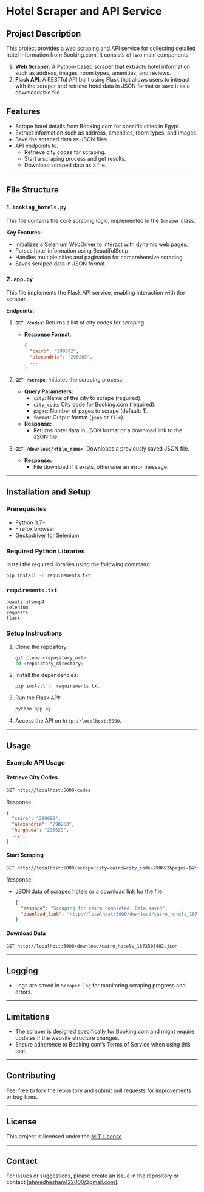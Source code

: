 # Hotel Scraper and API Service

## Project Description
This project provides a web scraping and API service for collecting detailed hotel information from Booking.com. It consists of two main components:

1. **Web Scraper**: A Python-based scraper that extracts hotel information such as address, images, room types, amenities, and reviews.
2. **Flask API**: A RESTful API built using Flask that allows users to interact with the scraper and retrieve hotel data in JSON format or save it as a downloadable file.

## Features
- Scrape hotel details from Booking.com for specific cities in Egypt.
- Extract information such as address, amenities, room types, and images.
- Save the scraped data as JSON files.
- API endpoints to:
  - Retrieve city codes for scraping.
  - Start a scraping process and get results.
  - Download scraped data as a file.

---

## File Structure

### 1. `booking_hotels.py`
This file contains the core scraping logic, implemented in the `Scraper` class.

**Key Features:**
- Initializes a Selenium WebDriver to interact with dynamic web pages.
- Parses hotel information using BeautifulSoup.
- Handles multiple cities and pagination for comprehensive scraping.
- Saves scraped data in JSON format.

### 2. `app.py`
This file implements the Flask API service, enabling interaction with the scraper.

**Endpoints:**
1. **`GET /codes`**: Returns a list of city codes for scraping.
   - **Response Format**:
     ```json
     {
       "cairo": "290692",
       "alexandria": "290263",
       ...
     }
     ```

2. **`GET /scrape`**: Initiates the scraping process.
   - **Query Parameters:**
     - `city`: Name of the city to scrape (required).
     - `city_code`: City code for Booking.com (required).
     - `pages`: Number of pages to scrape (default: 1).
     - `format`: Output format (`json` or `file`).
   - **Response:**
     - Returns hotel data in JSON format or a download link to the JSON file.

3. **`GET /download/<file_name>`**: Downloads a previously saved JSON file.
   - **Response:**
     - File download if it exists, otherwise an error message.

---

## Installation and Setup

### Prerequisites
- Python 3.7+
- Firefox browser
- Geckodriver for Selenium

### Required Python Libraries
Install the required libraries using the following command:
```bash
pip install -r requirements.txt
```

### `requirements.txt`
```
beautifulsoup4
selenium
requests
flask
```

### Setup Instructions
1. Clone the repository:
   ```bash
   git clone <repository_url>
   cd <repository_directory>
   ```

2. Install the dependencies:
   ```bash
   pip install -r requirements.txt
   ```

3. Run the Flask API:
   ```bash
   python app.py
   ```

4. Access the API on `http://localhost:5000`.

---

## Usage

### Example API Usage
#### Retrieve City Codes
```bash
GET http://localhost:5000/codes
```
Response:
```json
{
  "cairo": "290692",
  "alexandria": "290263",
  "hurghada": "290029",
  ...
}
```

#### Start Scraping
```bash
GET http://localhost:5000/scrape?city=cairo&city_code=290692&pages=1&format=json
```
Response:
- JSON data of scraped hotels or a download link for the file:
  ```json
  {
    "message": "Scraping for cairo completed. Data saved",
    "download_link": "http://localhost:5000/download/cairo_hotels_1672503492.json"
  }
  ```

#### Download Data
```bash
GET http://localhost:5000/download/cairo_hotels_1672503492.json
```

---

## Logging
- Logs are saved in `Scraper.log` for monitoring scraping progress and errors.

---

## Limitations
- The scraper is designed specifically for Booking.com and might require updates if the website structure changes.
- Ensure adherence to Booking.com’s Terms of Service when using this tool.

---

## Contributing
Feel free to fork the repository and submit pull requests for improvements or bug fixes.

---

## License
This project is licensed under the [MIT License](LICENSE).

---

## Contact
For issues or suggestions, please create an issue in the repository or contact [ahmedhesham122000@gmail.com].


